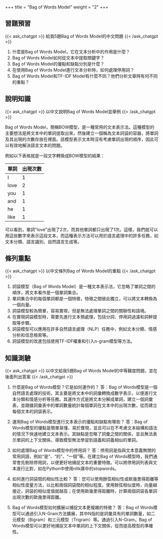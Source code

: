 +++
title = "Bag of Words Model"
weight = "2"
+++
## 習題預習
{{< ask_chatgpt >}}
給我5題Bag of Words Model的中文問題
{{< /ask_chatgpt >}}

1. 什麼是Bag of Words Model，它在文本分析中的作用是什麼？
2. Bag of Words Model如何從文本中提取關鍵字？
3. Bag of Words Model的優點和缺點分別是什麼？
4. 在使用Bag of Words Model進行文本分析時，如何處理停用詞？
5. Bag of Words Model和TF-IDF Model有什麼不同？他們分析文章時有何不同的重點？   

## 說明知識
{{< ask_chatgpt >}}
以中文說明Bag of Words Model並舉例
{{< /ask_chatgpt >}}

Bag of Words Model，簡稱BOW模型，是一種常用的文本表示法。這種模型的主要想法是將文本中的單詞提取出來，然後建立一個稱為文本詞袋的容器，將單詞及其出現的次數存放在裡面。該模型表示文本時沒有考慮單詞出現的順序，因此可以有效地解決語言文本的問題。

例如以下表格就是一段文字轉換成BOW模型的結果：

|單詞|出現次數|
|---|---|
|I|1|
|love|2|
|you|1|
|and|1|
|he|1|
|like|1|

可以看到，單詞"love"出現了2次，而其他單詞都只出現了1次。這樣，我們就可以用這些數字來表示這段文本，而這種表示方法可以用於語言處理中的許多任務，如文本分類、語言識別、自然語言生成等。   

## 條列重點
{{< ask_chatgpt >}}
以中文條列Bag of Words Model的重點
{{< /ask_chatgpt >}}

1. 詞袋模型（Bag of Words Model）是一種文本表示法，它忽略了單詞之間的順序，將文本看作是一個單詞集合。
2. 單詞集合中的每個單詞都是一個特徵，特徵之間彼此獨立，可以將文本轉換為一個向量。
3. 詞袋模型較為簡單，容易實現，但是無法處理單詞之間的關聯性和語境。
4. 在實現詞袋模型時，需要先進行文本預處理，包括分詞、停用詞過濾和詞幹提取等步驟。
5. 詞袋模型可以應用在許多自然語言處理（NLP）任務中，例如文本分類、情感分析和信息檢索等。
6. 詞袋模型的改進包括使用TF-IDF權重和引入n-gram模型等方法。   

## 知識測驗
{{< ask_chatgpt >}}
以中文給我5題Bag of Words Model的中等難度問題，並在後面列出答案
{{< /ask_chatgpt >}}

1. 什麼是Bag of Words模型？它是如何運作的？
答：Bag of Words模型是一個自然語言處理的技術，其主要是將文本中的詞彙轉換成數字表示，以便進行文本分類和情感分析等任務。其運作方式是將文本分解成單詞，建立一個詞彙表，並跟據詞彙表中的單詞數量統計每個單詞在文本中的出現次數，從而建立每個文本的詞袋表示。

2. 運用Bag of Words模型進行文本表示的優點和缺點有哪些？
答：Bag of Words模型的優點是簡單易懂、易於實現，並且可以在不考慮文本結構和語法的情況下快速地建立文本表示。其缺點是忽略了詞彙之間的關係，並且無法表示單詞的上下文關係，導致模型無法學習到語義和詞義相似的單詞。

3. 如何處理Bag of Words模型中的停用詞？
答：停用詞是指與文本意義無關的常用詞語，例如“是”、“的”、“一個”等。在建立Bag of Words模型時，我們通常會先剔除停用詞，以便更好地捕捉文本的重要特徵。可以將停用詞列表與文本進行比對，如在Python中使用nltk庫中的stopwords。

4. 如何進行詞袋間的相似性比較？
答：您可以使用餘弦相似性或歐幾里得距離等相似性度量方法，以比較兩個詞袋間的相似程度。使用餘弦相似度時，向量越接近，詞袋的相似度值就越高；在使用歐幾里得距離時，計算兩個詞袋各單詞出現次數的歐幾里得距離。

5. Bag of Words模型如何擴展以捕捉文本更複雜的特徵？
答：Bag of Words模型可以通過引入N-Gram方法擴展，其中N指的是詞彙具有的單詞數量，如二元模型（Bigram）和三元模型（Trigram）等。通過引入N-Gram，Bag of Words模型可以更好地捕捉文本中單詞的上下文關係，從而提高模型的準確性。   

